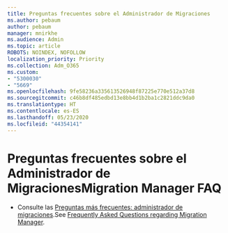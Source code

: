 ```yaml
---
title: Preguntas frecuentes sobre el Administrador de Migraciones
ms.author: pebaum
author: pebaum
manager: mnirkhe
ms.audience: Admin
ms.topic: article
ROBOTS: NOINDEX, NOFOLLOW
localization_priority: Priority
ms.collection: Adm_O365
ms.custom:
- "5300030"
- "5669"
ms.openlocfilehash: 9fe58236a335613526948f87225e770e512a37d8
ms.sourcegitcommit: c46b8df485edbd13e8bb4d1b2ba1c2821ddc9da0
ms.translationtype: HT
ms.contentlocale: es-ES
ms.lasthandoff: 05/23/2020
ms.locfileid: "44354141"
---
```

# <a name="migration-manager-faq"></a><span data-ttu-id="18ad9-102">Preguntas frecuentes sobre el Administrador de Migraciones</span><span class="sxs-lookup"><span data-stu-id="18ad9-102">Migration Manager FAQ</span></span>

- <span data-ttu-id="18ad9-103">Consulte las [Preguntas más frecuentes: administrador de migraciones](https://docs.microsoft.com/sharepointmigration/mm-faqs).</span><span class="sxs-lookup"><span data-stu-id="18ad9-103">See [Frequently Asked Questions regarding Migration Manager](https://docs.microsoft.com/sharepointmigration/mm-faqs).</span></span>
